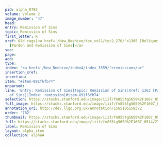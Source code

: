 ```yaml
---
pid: alpha_0782
volume: Volume 2
image_number: '47'
head: 
entry: Remission of Sins
topic: Remission of Sins
first_letter: R
xref: Old rags|<a href='/New_Beehive/toc_vol2/toc2_270/'>1385 [Reliques]</a>|<a href='/New_Beehive/toc_vol2/toc2_266/'>1363
  [Pardon and Remission of Sins]</a>
see: 
page: 
add: 
type: 
index: "<a href='/New_Beehive/index4/index_3359/'>remission</a>"
insertion_xref: 
insertion: 
item: "#item-891f6fb74"
unparsed: 
line: 'Entry: Remission of Sins|Topic: Remission of Sins|Xref: 1363 [Pardon and Remission
  of Sins]|Index: remission|#item-891f6fb74'
selection: https://stacks.stanford.edu/image/iiif/fm855tg5659%2F1607_0514/272,564,3082,442/full/0/default.jpg
full_image: https://stacks.stanford.edu/image/iiif/fm855tg5659%2F1607_0514/full/full/0/default.jpg
annotation_uri: http://dev.llgc.org.uk/annotation/1565105158372
order: '782'
thumbnail: https://stacks.stanford.edu/image/iiif/fm855tg5659%2F1607_0514/272,564,600,180/250,/0/default.jpg
full: https://stacks.stanford.edu/image/iiif/fm855tg5659%2F1607_0514/272,564,3082,442/full/0/default.jpg
label: Remission of Sins
layout: alpha_item
collection: alpha4
---
```

